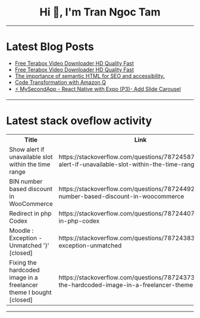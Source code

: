 <h1 align="center">Hi 👋, I'm Tran Ngoc Tam</h1>

---

# Latest Blog Posts 
<!-- BLOG-POST-LIST:START -->
- [Free Terabox Video Downloader HD Quality Fast](https://dev.to/banmyaccount/free-terabox-video-downloader-hd-quality-fast-39gk)
- [Free Terabox Video Downloader HD Quality Fast](https://dev.to/banmyaccount/free-terabox-video-downloader-hd-quality-fast-2fl9)
- [The importance of semantic HTML for SEO and accessibility.](https://dev.to/elijah_mengo_927f1447d4c8/the-importance-of-semantic-html-for-seo-and-accessibility-197n)
- [Code Transformation with Amazon Q](https://dev.to/aws-heroes/code-transformation-with-amazon-q-40df)
- [⚡ MySecondApp - React Native with Expo &lpar;P3&rpar;- Add Slide Carousel](https://dev.to/skipperhoa/mysecondapp-react-native-with-expo-p3-add-slide-carousel-nl7)
<!-- BLOG-POST-LIST:END -->

---

# Latest stack oveflow activity
<table>
  <tr><th>Title</th><th>Link</th></tr>
  <!-- STACKOVERFLOW:START --><tr><td>Show alert if unavailable slot within the time range</td><td>https://stackoverflow.com/questions/78724587/show-alert-if-unavailable-slot-within-the-time-range</td></tr><tr><td>BIN number based discount in WooCommerce</td><td>https://stackoverflow.com/questions/78724492/bin-number-based-discount-in-woocommerce</td></tr><tr><td>Redirect in php Codex</td><td>https://stackoverflow.com/questions/78724407/redirect-in-php-codex</td></tr><tr><td>Moodle : Exception - Unmatched &#39;}&#39; [closed]</td><td>https://stackoverflow.com/questions/78724383/moodle-exception-unmatched</td></tr><tr><td>Fixing the hardcoded image in a freelancer theme I bought [closed]</td><td>https://stackoverflow.com/questions/78724373/fixing-the-hardcoded-image-in-a-freelancer-theme-i-bought</td></tr><!-- STACKOVERFLOW:END -->
</table>

---


